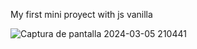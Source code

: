 My first mini proyect with js vanilla



![Captura de pantalla 2024-03-05 210441](https://github.com/InakiCarcereny/work-list/assets/130422183/1fe36013-4568-44b9-9534-8d1b8f70f123)
